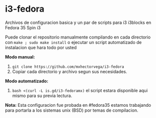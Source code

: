 # i3-fedora

Archivos de configuracion basica y un par de scripts para i3 i3blocks en Fedora 35 Spin i3

Puede clonar el repositorio manualmente compilando en cada directorio con ```make ; sudo make install``` o ejecutar un script automatizado de instalacion que hara todo por usted 

**Modo manual:**
1. ```git clone https://github.com/mxhectorvega/i3-fedora```
2. Copiar cada directorio y archivo segun sus necesidades.

**Modo automatizado:**
1. ```bash <(curl -L is.gd/i3-fedoramx)``` el script estara disponible aqui mismo para su previa lectura.

**Nota:**
Esta configuracion fue probada en #fedora35 estamos trabajando para portarla a los sistemas unix (BSD) por temas de compilacion.